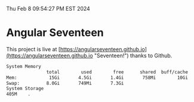 Thu Feb  8 09:54:27 PM EST 2024

# Angular Seventeen


This project is live at [https://angularseventeen.github.io](https://angularseventeen.github.io "Seventeen!") thanks to Github.

```bash
System Memory
               total        used        free      shared  buff/cache   available
Mem:            15Gi       4.5Gi       1.4Gi       758Mi        10Gi        10Gi
Swap:          8.0Gi       749Mi       7.3Gi
System Storage
405M	.
```
```bash

